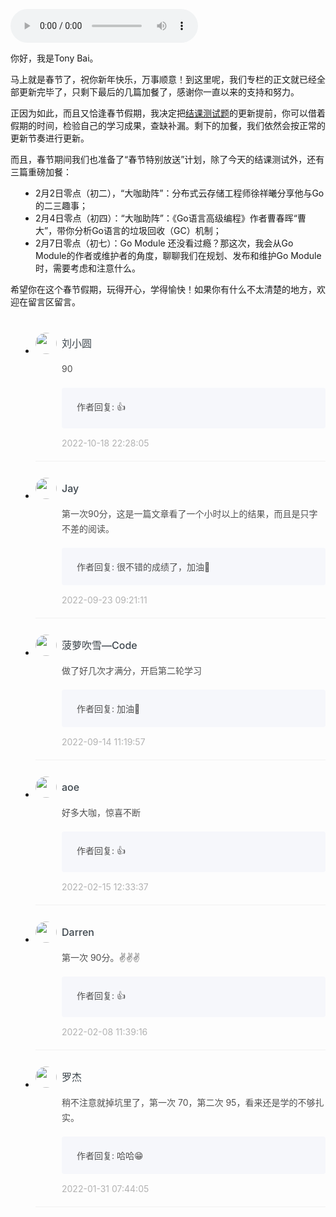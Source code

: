 <audio title="结课测试｜快来检验下你的学习成果吧！" src="https://static001.geekbang.org/resource/audio/f6/63/f6909594e7349bf7b3148dc07c6e8d63.mp3" controls="controls"></audio> 
<p>你好，我是Tony Bai。</p><p>马上就是春节了，祝你新年快乐，万事顺意！到这里呢，我们专栏的正文就已经全部更新完毕了，只剩下最后的几篇加餐了，感谢你一直以来的支持和努力。</p><p>正因为如此，而且又恰逢春节假期，我决定把<a href="http://time.geekbang.org/quiz/intro?act_id=1566&exam_id=3856">结课测试题</a>的更新提前，你可以借着假期的时间，检验自己的学习成果，查缺补漏。剩下的加餐，我们依然会按正常的更新节奏进行更新。</p><p>而且，春节期间我们也准备了“春节特别放送”计划，除了今天的结课测试外，还有三篇重磅加餐：</p><ul>
<li>2月2日零点（初二），“大咖助阵”：分布式云存储工程师徐祥曦分享他与Go的二三趣事；</li>
<li>2月4日零点（初四）：“大咖助阵”：《Go语言高级编程》作者曹春晖“曹大”，带你分析Go语言的垃圾回收（GC）机制；</li>
<li>2月7日零点（初七）：Go Module 还没看过瘾？那这次，我会从Go Module的作者或维护者的角度，聊聊我们在规划、发布和维护Go Module时，需要考虑和注意什么。</li>
</ul><p>希望你在这个春节假期，玩得开心，学得愉快！如果你有什么不太清楚的地方，欢迎在留言区留言。</p><p><a href="http://time.geekbang.org/quiz/intro?act_id=1566&exam_id=3856"><img src="https://static001.geekbang.org/resource/image/28/a4/28d1be62669b4f3cc01c36466bf811a4.png?wh=1142x201" alt=""></a></p><!-- [[[read_end]]] -->
<style>
    ul {
      list-style: none;
      display: block;
      list-style-type: disc;
      margin-block-start: 1em;
      margin-block-end: 1em;
      margin-inline-start: 0px;
      margin-inline-end: 0px;
      padding-inline-start: 40px;
    }
    li {
      display: list-item;
      text-align: -webkit-match-parent;
    }
    ._2sjJGcOH_0 {
      list-style-position: inside;
      width: 100%;
      display: -webkit-box;
      display: -ms-flexbox;
      display: flex;
      -webkit-box-orient: horizontal;
      -webkit-box-direction: normal;
      -ms-flex-direction: row;
      flex-direction: row;
      margin-top: 26px;
      border-bottom: 1px solid rgba(233,233,233,0.6);
    }
    ._2sjJGcOH_0 ._3FLYR4bF_0 {
      width: 34px;
      height: 34px;
      -ms-flex-negative: 0;
      flex-shrink: 0;
      border-radius: 50%;
    }
    ._2sjJGcOH_0 ._36ChpWj4_0 {
      margin-left: 0.5rem;
      -webkit-box-flex: 1;
      -ms-flex-positive: 1;
      flex-grow: 1;
      padding-bottom: 20px;
    }
    ._2sjJGcOH_0 ._36ChpWj4_0 ._2zFoi7sd_0 {
      font-size: 16px;
      color: #3d464d;
      font-weight: 500;
      -webkit-font-smoothing: antialiased;
      line-height: 34px;
    }
    ._2sjJGcOH_0 ._36ChpWj4_0 ._2_QraFYR_0 {
      margin-top: 12px;
      color: #505050;
      -webkit-font-smoothing: antialiased;
      font-size: 14px;
      font-weight: 400;
      white-space: normal;
      word-break: break-all;
      line-height: 24px;
    }
    ._2sjJGcOH_0 ._10o3OAxT_0 {
      margin-top: 18px;
      border-radius: 4px;
      background-color: #f6f7fb;
    }
    ._2sjJGcOH_0 ._3klNVc4Z_0 {
      display: -webkit-box;
      display: -ms-flexbox;
      display: flex;
      -webkit-box-orient: horizontal;
      -webkit-box-direction: normal;
      -ms-flex-direction: row;
      flex-direction: row;
      -webkit-box-pack: justify;
      -ms-flex-pack: justify;
      justify-content: space-between;
      -webkit-box-align: center;
      -ms-flex-align: center;
      align-items: center;
      margin-top: 15px;
    }
    ._2sjJGcOH_0 ._10o3OAxT_0 ._3KxQPN3V_0 {
      color: #505050;
      -webkit-font-smoothing: antialiased;
      font-size: 14px;
      font-weight: 400;
      white-space: normal;
      word-break: break-word;
      padding: 20px 20px 20px 24px;
    }
    ._2sjJGcOH_0 ._3klNVc4Z_0 {
      display: -webkit-box;
      display: -ms-flexbox;
      display: flex;
      -webkit-box-orient: horizontal;
      -webkit-box-direction: normal;
      -ms-flex-direction: row;
      flex-direction: row;
      -webkit-box-pack: justify;
      -ms-flex-pack: justify;
      justify-content: space-between;
      -webkit-box-align: center;
      -ms-flex-align: center;
      align-items: center;
      margin-top: 15px;
    }
    ._2sjJGcOH_0 ._3Hkula0k_0 {
      color: #b2b2b2;
      font-size: 14px;
    }
</style><ul><li>
<div class="_2sjJGcOH_0"><img src="https://static001.geekbang.org/account/avatar/00/22/6b/20/5c8d2d42.jpg"
  class="_3FLYR4bF_0">
<div class="_36ChpWj4_0">
  <div class="_2zFoi7sd_0"><span>刘小圆</span>
  </div>
  <div class="_2_QraFYR_0">90</div>
  <div class="_10o3OAxT_0">
    <p class="_3KxQPN3V_0">作者回复: 👍</p>
  </div>
  <div class="_3klNVc4Z_0">
    <div class="_3Hkula0k_0">2022-10-18 22:28:05</div>
  </div>
</div>
</div>
</li>
<li>
<div class="_2sjJGcOH_0"><img src="https://static001.geekbang.org/account/avatar/00/10/56/4e/9291fac0.jpg"
  class="_3FLYR4bF_0">
<div class="_36ChpWj4_0">
  <div class="_2zFoi7sd_0"><span>Jay</span>
  </div>
  <div class="_2_QraFYR_0">第一次90分，这是一篇文章看了一个小时以上的结果，而且是只字不差的阅读。</div>
  <div class="_10o3OAxT_0">
    <p class="_3KxQPN3V_0">作者回复: 很不错的成绩了，加油💪</p>
  </div>
  <div class="_3klNVc4Z_0">
    <div class="_3Hkula0k_0">2022-09-23 09:21:11</div>
  </div>
</div>
</div>
</li>
<li>
<div class="_2sjJGcOH_0"><img src="https://static001.geekbang.org/account/avatar/00/19/2e/ca/469f7266.jpg"
  class="_3FLYR4bF_0">
<div class="_36ChpWj4_0">
  <div class="_2zFoi7sd_0"><span>菠萝吹雪—Code</span>
  </div>
  <div class="_2_QraFYR_0">做了好几次才满分，开启第二轮学习</div>
  <div class="_10o3OAxT_0">
    <p class="_3KxQPN3V_0">作者回复: 加油💪</p>
  </div>
  <div class="_3klNVc4Z_0">
    <div class="_3Hkula0k_0">2022-09-14 11:19:57</div>
  </div>
</div>
</div>
</li>
<li>
<div class="_2sjJGcOH_0"><img src="https://static001.geekbang.org/account/avatar/00/11/1d/de/62bfa83f.jpg"
  class="_3FLYR4bF_0">
<div class="_36ChpWj4_0">
  <div class="_2zFoi7sd_0"><span>aoe</span>
  </div>
  <div class="_2_QraFYR_0">好多大咖，惊喜不断</div>
  <div class="_10o3OAxT_0">
    <p class="_3KxQPN3V_0">作者回复: 👍</p>
  </div>
  <div class="_3klNVc4Z_0">
    <div class="_3Hkula0k_0">2022-02-15 12:33:37</div>
  </div>
</div>
</div>
</li>
<li>
<div class="_2sjJGcOH_0"><img src="https://static001.geekbang.org/account/avatar/00/13/26/38/ef063dc2.jpg"
  class="_3FLYR4bF_0">
<div class="_36ChpWj4_0">
  <div class="_2zFoi7sd_0"><span>Darren</span>
  </div>
  <div class="_2_QraFYR_0">第一次 90分。✌️✌️✌️</div>
  <div class="_10o3OAxT_0">
    <p class="_3KxQPN3V_0">作者回复: 👍</p>
  </div>
  <div class="_3klNVc4Z_0">
    <div class="_3Hkula0k_0">2022-02-08 11:39:16</div>
  </div>
</div>
</div>
</li>
<li>
<div class="_2sjJGcOH_0"><img src="https://static001.geekbang.org/account/avatar/00/14/26/27/eba94899.jpg"
  class="_3FLYR4bF_0">
<div class="_36ChpWj4_0">
  <div class="_2zFoi7sd_0"><span>罗杰</span>
  </div>
  <div class="_2_QraFYR_0">稍不注意就掉坑里了，第一次 70，第二次 95，看来还是学的不够扎实。</div>
  <div class="_10o3OAxT_0">
    <p class="_3KxQPN3V_0">作者回复: 哈哈😁</p>
  </div>
  <div class="_3klNVc4Z_0">
    <div class="_3Hkula0k_0">2022-01-31 07:44:05</div>
  </div>
</div>
</div>
</li>
</ul>